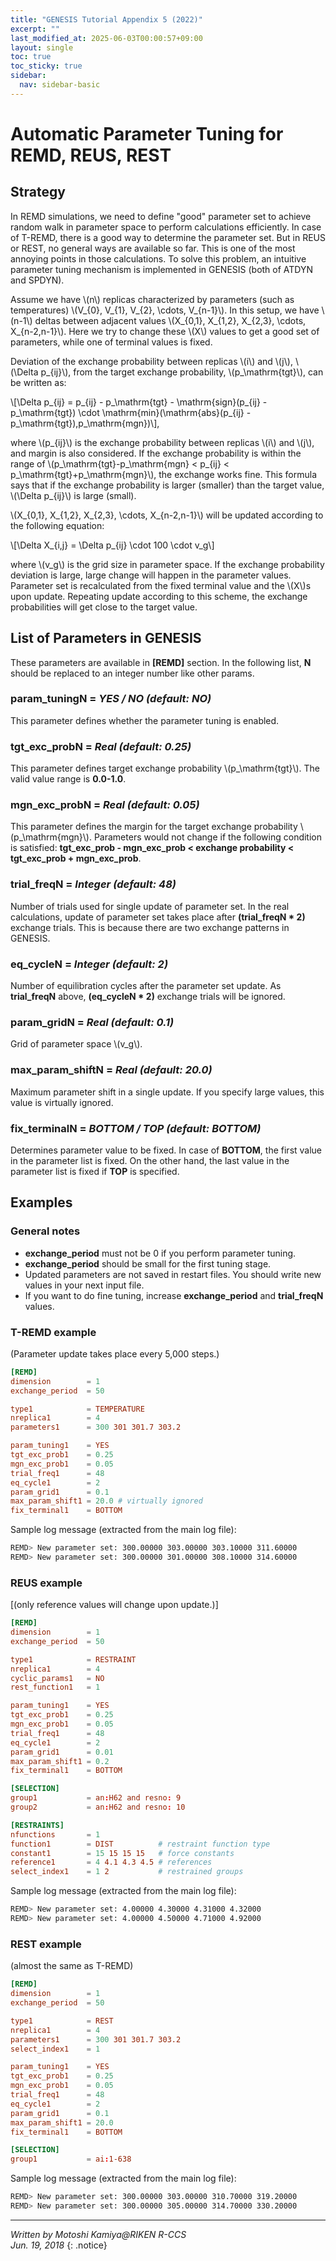 ```yaml
---
title: "GENESIS Tutorial Appendix 5 (2022)"
excerpt: ""
last_modified_at: 2025-06-03T00:00:57+09:00
layout: single
toc: true
toc_sticky: true
sidebar:
  nav: sidebar-basic
---
```


# Automatic Parameter Tuning for REMD, REUS, REST

## Strategy 

In REMD simulations, we need to define "good" parameter set to achieve
random walk in parameter space to perform calculations efficiently. In
case of T-REMD, there is a good way to determine the parameter set. But
in REUS or REST, no general ways are available so far. This is one of
the most annoying points in those calculations. To solve this problem,
an intuitive parameter tuning mechanism is implemented in GENESIS (both of ATDYN and SPDYN).

Assume we have \\(n\\) replicas characterized by parameters (such as temperatures) \\(V\_{0}, V\_{1}, V\_{2}, \\cdots, V\_{n-1}\\). In this setup, we have
\\(n-1\\) deltas between adjacent values \\(X\_{0,1}, X\_{1,2}, X\_{2,3}, \\cdots, X\_{n-2,n-1}\\). Here we try to change these \\(X\\)
values to get a good set of parameters, while one of terminal values is
fixed.

Deviation of the exchange probability between replicas \\(i\\) and \\(j\\),
\\(\\Delta p\_{ij}\\), from the target exchange probability, \\(p\_\\mathrm{tgt}\\), can be written as:

\\[\\Delta p\_{ij} = p\_{ij} - p\_\\mathrm{tgt} - \\mathrm{sign}(p\_{ij} - p\_\\mathrm{tgt}) \\cdot \\mathrm{min}(\\mathrm{abs}(p\_{ij} - p\_\\mathrm{tgt}),p\_\\mathrm{mgn})\\],

where \\(p\_{ij}\\) is the exchange probability between replicas \\(i\\) and
\\(j\\), and margin is also considered. If the exchange probability is within
the range of \\(p\_\\mathrm{tgt}-p\_\\mathrm{mgn} \< p\_{ij} \< p\_\\mathrm{tgt}+p\_\\mathrm{mgn}\\), the exchange works fine. This formula says that
if the exchange probability is larger (smaller) than the target value,
\\(\\Delta p\_{ij}\\) is large (small).

\\(X\_{0,1}, X\_{1,2}, X\_{2,3}, \\cdots, X\_{n-2,n-1}\\) will
be updated according to the following equation:

\\[\\Delta X\_{i,j} = \\Delta p\_{ij} \\cdot 100 \\cdot v\_g\\]

where \\(v_g\\) is the grid size in parameter space. If the exchange
probability deviation is large, large change will happen in the
parameter values. Parameter set is recalculated from the fixed terminal
value and the \\(X\\)s upon update. Repeating update according to this scheme,
the exchange probabilities will get close to the target value.

## List of Parameters in GENESIS

These parameters are available in **[REMD]** section. In the following
list, **N** should be replaced to an integer number like other params.

### param_tuningN = *YES / NO (default: NO)*

This parameter defines whether the parameter tuning is enabled.

### tgt_exc_probN = *Real (default: 0.25)*

This parameter defines target exchange probability \\(p\_\\mathrm{tgt}\\). The valid value
range is **0.0-1.0**.

### mgn_exc_probN = *Real (default: 0.05)*

This parameter defines the margin for the target exchange probability \\(p\_\\mathrm{mgn}\\).
Parameters would not change if the following condition is satisfied:
**tgt_exc_prob - mgn_exc_prob \< exchange probability \< tgt_exc_prob +
mgn_exc_prob**.

### trial_freqN = *Integer (default: 48)*

Number of trials used for single update of parameter set. In the real
calculations, update of parameter set takes place after **(trial_freqN \* 2)** exchange trials.
This is because there are two exchange patterns in GENESIS.

### eq_cycleN = *Integer (default: 2)*

Number of equilibration cycles after the parameter set update. As
**trial_freqN** above, **(eq_cycleN \* 2)** exchange trials will be ignored.

### param_gridN = *Real (default: 0.1)*

Grid of parameter space \\(v_g\\).

### max_param_shiftN = *Real (default: 20.0)*

Maximum parameter shift in a single update. If you specify large values,
this value is virtually ignored.

### fix_terminalN = *BOTTOM / TOP (default: BOTTOM)*

Determines parameter value to be fixed. In case of **BOTTOM**, the first
value in the parameter list is fixed. On the other hand, the last value
in the parameter list is fixed if **TOP** is specified.

## Examples

### General notes
- **exchange_period** must not be 0 if you perform parameter tuning.
- **exchange_period** should be small for the first tuning stage.
- Updated parameters are not saved in restart files. You should write new values in your next input file.
- If you want to do fine tuning, increase **exchange_period** and **trial_freqN** values.

### T-REMD example

(Parameter update takes place every 5,000 steps.)


```toml
[REMD]
dimension        = 1
exchange_period  = 50

type1            = TEMPERATURE
nreplica1        = 4
parameters1      = 300 301 301.7 303.2

param_tuning1    = YES
tgt_exc_prob1    = 0.25
mgn_exc_prob1    = 0.05
trial_freq1      = 48
eq_cycle1        = 2
param_grid1      = 0.1
max_param_shift1 = 20.0 # virtually ignored
fix_terminal1    = BOTTOM
```

Sample log message (extracted from the main log file):


```bash
REMD> New parameter set: 300.00000 303.00000 303.10000 311.60000
REMD> New parameter set: 300.00000 301.00000 308.10000 314.60000
```

### REUS example

[(only reference values will change upon update.)]


```toml
[REMD]
dimension        = 1
exchange_period  = 50

type1            = RESTRAINT
nreplica1        = 4
cyclic_params1   = NO
rest_function1   = 1

param_tuning1    = YES
tgt_exc_prob1    = 0.25
mgn_exc_prob1    = 0.05
trial_freq1      = 48
eq_cycle1        = 2
param_grid1      = 0.01
max_param_shift1 = 0.2
fix_terminal1    = BOTTOM

[SELECTION]
group1           = an:H62 and resno: 9
group2           = an:H62 and resno: 10

[RESTRAINTS]
nfunctions       = 1
function1        = DIST          # restraint function type
constant1        = 15 15 15 15   # force constants
reference1       = 4 4.1 4.3 4.5 # references
select_index1    = 1 2           # restrained groups
```

Sample log message (extracted from the main log file):


```bash
REMD> New parameter set: 4.00000 4.30000 4.31000 4.32000
REMD> New parameter set: 4.00000 4.50000 4.71000 4.92000
```

### REST example

(almost the same as T-REMD)


```toml
[REMD]
dimension        = 1
exchange_period  = 50

type1            = REST
nreplica1        = 4
parameters1      = 300 301 301.7 303.2
select_index1    = 1

param_tuning1    = YES
tgt_exc_prob1    = 0.25
mgn_exc_prob1    = 0.05
trial_freq1      = 48
eq_cycle1        = 2
param_grid1      = 0.1
max_param_shift1 = 20.0
fix_terminal1    = BOTTOM

[SELECTION]
group1           = ai:1-638
```

Sample log message (extracted from the main log file):


```bash
REMD> New parameter set: 300.00000 303.00000 310.70000 319.20000
REMD> New parameter set: 300.00000 305.00000 314.70000 330.20000
```

------------------------------------------------------------------------

*Written by Motoshi Kamiya@RIKEN R-CCS\
Jun. 19, 2018*
{: .notice}
